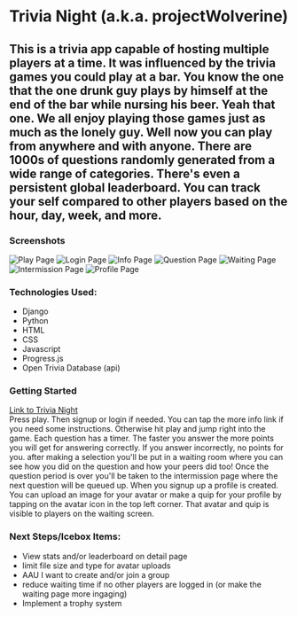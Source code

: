 # Trivia Night (a.k.a. projectWolverine)
This is a trivia app capable of hosting multiple players at a time. It was influenced by the trivia games you could play at a bar. You know the one that the one drunk guy plays by himself at the end of the bar while nursing his beer. Yeah that one. We all enjoy playing those games just as much as the lonely guy. Well now you can play from anywhere and with anyone. There are 1000s of questions randomly generated from a wide range of categories. There's even a persistent global leaderboard. You can track your self compared to other players based on the hour, day, week, and more.
---
### Screenshots
![Play Page](main_app/static/imgs/play-screen.png) ![Login Page](main_app/static/imgs/login-page.png) ![Info Page](main_app/static/imgs/info-screen.png)
![Question Page](main_app/static/imgs/question-page.png) ![Waiting Page](main_app/static/imgs/waiting-page.png) ![Intermission Page](main_app/static/imgs/intermission-page.png)
![Profile Page](main_app/static/imgs/detail-page.png)

### Technologies Used:
- Django
- Python
- HTML
- CSS
- Javascript
- Progress.js
- Open Trivia Database (api)

### Getting Started
[Link to Trivia Night](http://project-wolverine.herokuapp.com/)  
Press play. Then signup or login if needed. You can tap the more info link if you need some instructions. Otherwise hit play and jump right into the game. Each question has a timer. The faster you answer the more points you will get for answering correctly. If you answer incorrectly, no points for you. after making a selection you'll be put in a waiting room where you can see how you did on the question and how your peers did too! Once the question period is over you'll be taken to the intermission page where the next question will be queued up. When you signup up a profile is created. You can upload an image for your avatar or make a quip for your profile by tapping on the avatar icon in the top left corner. That avatar and quip is visible to players on the waiting screen.

### Next Steps/Icebox Items:
- View stats and/or leaderboard on detail page
- limit file size and type for avatar uploads
- AAU I want to create and/or join a group
- reduce waiting time if no other players are logged in (or make the waiting page more ingaging)
- Implement a trophy system
